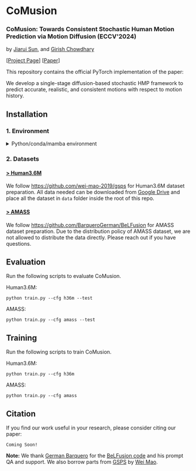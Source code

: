 # CoMusion
### CoMusion: Towards Consistent Stochastic Human Motion Prediction via Motion Diffusion (ECCV'2024)
by [Jiarui Sun](https://ece.illinois.edu/about/directory/grad-students/jsun57), and [Girish Chowdhary](https://ece.illinois.edu/about/directory/faculty/girishc)


[[Project Page](https://jsun57.github.io/CoMusion/)] [[Paper](https://arxiv.org/pdf/2305.12554)]

This repository contains the official PyTorch implementation of the paper:

We develop a single-stage diffusion-based stochastic HMP framework to predict accurate, realistic, and consistent motions with respect to motion history.

## Installation


### 1. Environment

<details> 
<summary>Python/conda/mamba environment</summary>
<p>

```
Coming Soon!
```
</p>
</details> 


### 2. Datasets

#### [**> Human3.6M**](http://vision.imar.ro/human3.6m/description.php)

We follow https://github.com/wei-mao-2019/gsps for Human3.6M dataset preparation. 
All data needed can be downloaded from [Google Drive](https://drive.google.com/drive/folders/1sb1n9l0Na5EqtapDVShOJJ-v6o-GZrIJ?usp=sharing) and place all the dataset in ``data`` folder inside the root of this repo.


#### [**> AMASS**](https://amass.is.tue.mpg.de/)
We follow https://github.com/BarqueroGerman/BeLFusion for AMASS dataset preparation.
Due to the distribution policy of AMASS dataset, we are not allowed to distribute the data directly.
Please reach out if you have questions.

## Evaluation
Run the following scripts to evaluate CoMusion.

Human3.6M:
```
python train.py --cfg h36m --test
```

AMASS:
```
python train.py --cfg amass --test
```

## Training
Run the following scripts to train CoMusion.

Human3.6M:
```
python train.py --cfg h36m
```

AMASS:
```
python train.py --cfg amass
```


## Citation
If you find our work useful in your research, please consider citing our paper:
```
Coming Soon!
```
**Note:** 
We thank [German Barquero](https://barquerogerman.github.io/) for the [BeLFusion code](https://github.com/BarqueroGerman/BeLFusion) and his prompt QA and support. We also borrow parts from [GSPS](https://github.com/wei-mao-2019/gsps) by [Wei Mao](https://wei-mao-2019.github.io/home/).